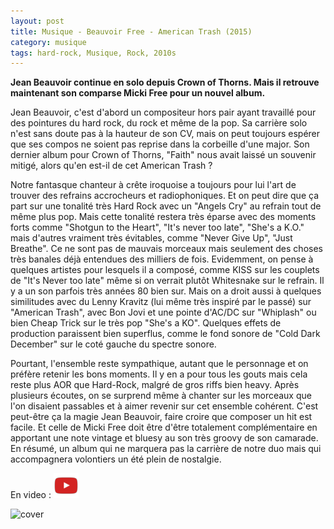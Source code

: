 ```yaml
---
layout: post
title: Musique - Beauvoir Free - American Trash (2015)
category: musique
tags: hard-rock, Musique, Rock, 2010s
---
```

**Jean Beauvoir continue en solo depuis Crown of Thorns. Mais il retrouve maintenant son comparse Micki Free pour un nouvel album.**

Jean Beauvoir, c'est d'abord un compositeur hors pair ayant travaillé pour des pointures du hard rock, du rock et même de la pop. Sa carrière solo n'est sans doute pas à la hauteur de son CV, mais on peut toujours espérer que ses compos ne soient pas reprise dans la corbeille d'une major. Son dernier album pour Crown of Thorns, "Faith" nous avait laissé un souvenir mitigé, alors qu'en est-il de cet American Trash ?

Notre fantasque chanteur à crête iroquoise a toujours pour lui l'art de trouver des refrains accrocheurs et radiophoniques. Et on peut dire que ça part sur une tonalité très Hard Rock avec un "Angels Cry" au refrain tout de même plus pop. Mais cette tonalité restera très éparse avec des moments forts comme "Shotgun to the Heart", "It's never too late", "She's a K.O." mais d'autres vraiment très évitables, comme "Never Give Up", "Just Breathe". Ce ne sont pas de mauvais morceaux mais seulement des choses très banales déjà entendues des milliers de fois. Evidemment, on pense à quelques artistes pour lesquels il a composé, comme KISS sur les couplets de "It's Never too late" même si on verrait plutôt Whitesnake sur le refrain. Il y a un son parfois très années 80 bien sur. Mais on a droit aussi à quelques similitudes avec du Lenny Kravitz (lui même très inspiré par le passé) sur "American Trash", avec Bon Jovi et une pointe d'AC/DC sur "Whiplash" ou bien Cheap Trick sur le très pop "She's a KO". Quelques effets de production paraissent bien superflus, comme le fond sonore de "Cold Dark December" sur le coté gauche du spectre sonore.

Pourtant, l'ensemble reste sympathique, autant que le personnage et on préfère retenir les bons moments. Il y en a pour tous les gouts mais cela reste plus AOR que Hard-Rock, malgré de gros riffs bien heavy. Après plusieurs écoutes, on se surprend même à chanter sur les morceaux que l'on disaient passables et à aimer revenir sur cet ensemble cohérent. C'est peut-être ça la magie Jean Beauvoir, faire croire que composer un hit est facile. Et celle de Micki Free doit être d'être totalement complémentaire en apportant une note vintage et bluesy au son très groovy de son camarade. En résumé, un album qui ne marquera pas la carrière de notre duo mais qui accompagnera volontiers un été plein de nostalgie.

En video : [![video](/images/youtube.png)](https://www.youtube.com/watch?v=7viESizCubM)

![cover](https://filedn.eu/llqi9IBxlYouGRXYG2xlROb/img/2015/beauvoirfreea.jpg)
